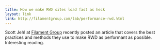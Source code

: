 ```yaml
---
title: How we make RWD sites load fast as heck
layout: link
link: http://filamentgroup.com/lab/performance-rwd.html
---
```


Scott Jehl at [Filament Group](http://filamentgroup.com/) recently
posted an article that covers the best practices and methods they use to
make RWD as performant as possible. Interesting reading.
